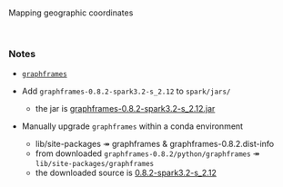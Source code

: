 <br>

Mapping geographic coordinates

<br>

### Notes

* [``graphframes``](https://spark-packages.org/package/graphframes/graphframes)

* Add ``graphframes-0.8.2-spark3.2-s_2.12`` to ``spark/jars/``
  * the jar is [graphframes-0.8.2-spark3.2-s_2.12.jar](https://repos.spark-packages.org/graphframes/graphframes/0.8.2-spark3.2-s_2.12/graphframes-0.8.2-spark3.2-s_2.12.jar)

* Manually upgrade ``graphframes`` within a conda environment
  * lib/site-packages &Rarr; graphframes & graphframes-0.8.2.dist-info
  * from downloaded ``graphframes-0.8.2/python/graphframes`` &Rarr; ``lib/site-packages/graphframes``
  * the downloaded source is [0.8.2-spark3.2-s_2.12](https://github.com/graphframes/graphframes/archive/1cd7abb0f424fd76d76ea07438e6486f44fbb440.zip)

<br>
<br>

<br>
<br>

<br>
<br>

<br>
<br>